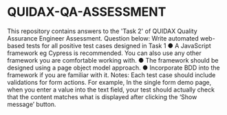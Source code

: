 # QUIDAX-QA-ASSESSMENT
This repository contains answers to the 'Task 2' of QUIDAX Quality Assurance Engineer Assessment.
Question below:
Write automated web-based tests for all positive test cases designed in Task 1
● A JavaScript framework eg Cypress is recommended. You can also use any other
framework you are comfortable working with.
● The framework should be designed using a page object model approach.
● Incorporate BDD into the framework if you are familiar with it.
Notes: Each test case should include validations for form actions. For example, In the single form demo page, when you enter a value into the text field, your test should actually check that the content matches what is displayed after clicking the ‘Show message’ button.
